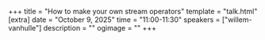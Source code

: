 +++
title = "How to make your own stream operators"
template = "talk.html"
[extra]
  date = "October 9, 2025"
  time = "11:00-11:30"
  speakers = ["willem-vanhulle"]
  description = ""
  ogimage = ""
+++
